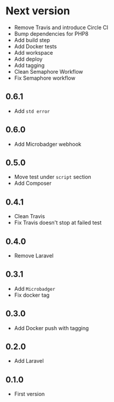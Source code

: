 # Next version
+ Remove Travis and introduce Circle CI
+ Bump dependencies for PHP8
+ Add build step
+ Add Docker tests
+ Add workspace
+ Add deploy
+ Add tagging
+ Clean Semaphore Workflow
+ Fix Semaphore workflow

## 0.6.1

+ Add `std error`

## 0.6.0
+ Add Microbadger webhook

## 0.5.0
+ Move test under `script` section
+ Add Composer

## 0.4.1
+ Clean Travis
+ Fix Travis doesn't stop at failed test

## 0.4.0
+ Remove Laravel

## 0.3.1
+ Add `Microbadger`
+ Fix docker tag

## 0.3.0
+ Add Docker push with tagging

## 0.2.0
+ Add Laravel

## 0.1.0
+ First version